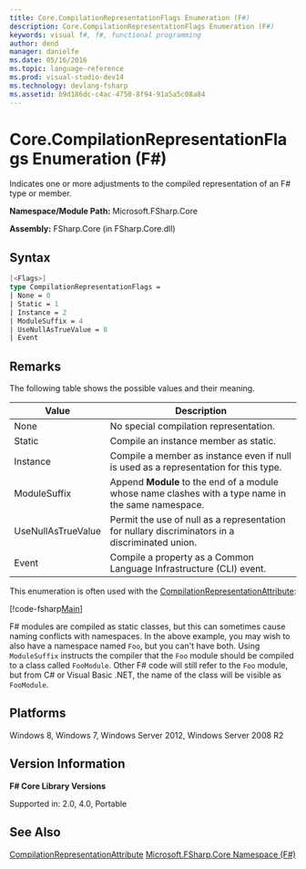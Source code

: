 ```yaml
---
title: Core.CompilationRepresentationFlags Enumeration (F#)
description: Core.CompilationRepresentationFlags Enumeration (F#)
keywords: visual f#, f#, functional programming
author: dend
manager: danielfe
ms.date: 05/16/2016
ms.topic: language-reference
ms.prod: visual-studio-dev14
ms.technology: devlang-fsharp
ms.assetid: b9d186dc-c4ac-4750-8f94-91a5a5c08a84 
---
```


# Core.CompilationRepresentationFlags Enumeration (F#)

Indicates one or more adjustments to the compiled representation of an F# type or member.

**Namespace/Module Path:** Microsoft.FSharp.Core

**Assembly:** FSharp.Core (in FSharp.Core.dll)


## Syntax

```fsharp
[<Flags>]
type CompilationRepresentationFlags =
| None = 0
| Static = 1
| Instance = 2
| ModuleSuffix = 4
| UseNullAsTrueValue = 8
| Event
```

## Remarks
The following table shows the possible values and their meaning.


|Value|Description|
|-----|-----------|
|None|No special compilation representation.|
|Static|Compile an instance member as static.|
|Instance|Compile a member as instance even if null is used as a representation for this type.|
|ModuleSuffix|Append **Module** to the end of a module whose name clashes with a type name in the same namespace.|
|UseNullAsTrueValue|Permit the use of null as a representation for nullary discriminators in a discriminated union.|
|Event|Compile a property as a Common Language Infrastructure (CLI) event.|

This enumeration is often used with the [CompilationRepresentationAttribute](core.compilationrepresentationattribute-class-%5bfsharp%5d.md):

[!code-fsharp[Main](~/samples/snippets/fsharp/corelib2/snippet16.fs)]

F# modules are compiled as static classes, but this can sometimes cause naming conflicts with namespaces. In the above example, you may wish to also have a namespace named `Foo`, but you can't have both. Using `ModuleSuffix` instructs the compiler that the `Foo` module should be compiled to a class called `FooModule`. Other F# code will still refer to the `Foo` module, but from C# or Visual Basic .NET, the name of the class will be visible as `FooModule`.

## Platforms
Windows 8, Windows 7, Windows Server 2012, Windows Server 2008 R2

## Version Information
**F# Core Library Versions**

Supported in: 2.0, 4.0, Portable


## See Also
[CompilationRepresentationAttribute](core.compilationrepresentationattribute-class-%5bfsharp%5d.md)
[Microsoft.FSharp.Core Namespace &#40;F&#35;&#41;](Microsoft.FSharp.Core-Namespace-%5BFSharp%5D.md)